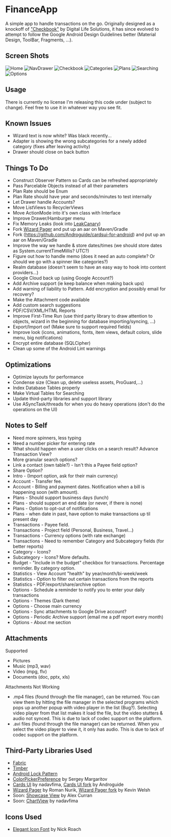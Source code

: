 FinanceApp
==========

A simple app to handle transactions on the go. Originally designed as a knockoff of ["Checkbook"](https://play.google.com/store/apps/details?id=com.tts.checkbookenhanced#?t=W251bGwsMSwxLDIxMiwiY29tLnR0cy5jaGVja2Jvb2tlbmhhbmNlZCJd) by Digital Life Solutions, it has since evolved to attempt to follow the Google Android Design Guidelines better (Material Design, ToolBar, Fragments, ...).

Screen Shots
------------
![Home](Screenshots/Phone/Screenshots/Home/Main_framed.png?raw=true)
![NavDrawer](Screenshots/Phone/Screenshots/Home/NavigationDrawer_framed.png?raw=true)
![Checkbook](Screenshots/Phone/Screenshots/Checkbook/Checkbook-Accounts_framed.png?raw=true)
![Categories](Screenshots/Phone/Screenshots/Categories/Categories_framed.png?raw=true)
![Plans](Screenshots/Phone/Screenshots/Plans/Plans-AddingPlan_framed.png?raw=true)
![Searching](Screenshots/Phone/Screenshots/Searching/Searching_framed.png?raw=true)
![Options](Screenshots/Phone/Screenshots/Options/Options-Appearance-Accounts_framed.png?raw=true)

Usage
-----
There is currently no license I'm releasing this code under (subject to change). Feel free to use it in whatever way you see fit. 

Known Issues
------------
* Wizard text is now white? Was black recently...
* Adapter is showing the wrong subcategories for a newly added category (fixes after leaving activity)
* Drawer should close on back button

Things To Do
------------
* Construct Observer Pattern so Cards can be refreshed appropriately
* Pass Parcelable Objects instead of all their parameters
* Plan Rate should be Enum
* Plan Rate should have year and seconds/minutes to test internally
* Let Drawer handle Accounts?
* Move ListViews to RecyclerViews
* Move ActionMode into it's own class with Interface
* Improve Drawer/Hamburger menu
* Fix Memory Leaks (look into [LeakCanary](https://github.com/square/leakcanary))
* Fork [Wizard Pager](https://github.com/romannurik/Android-WizardPager) and put up an aar on Maven/Gradle
* Fork (https://github.com/Androguide/cardsui-for-android) and put up an aar on Maven/Gradle
* Improve the way we handle & store dates/times (we should store dates as System.currentTimeMillis? UTC?)
* Figure out how to handle memo (does it need an auto complete? Or should we go with a spinner like categories?)
* Realm database (doesn't seem to have an easy way to hook into content providers...)
* Google Cloud back up (using Google Account?)
* Add Archive support (ie keep balance when making back ups)
* Add warning of liability to Pattern. Add encryption and possibly email for recovery?
* Make the Attachment code available
* Add custom search suggestions
* PDF/CSV/XML/HTML Reports
* Improve First-Time Run (use third party library to draw attention to objects, wizard in the beginning for database importing/syncing, ...)
* Export/Import oxf (Make sure to support required fields)
* Improve look (icons, animations, fonts, item views, default colors, slide menu, big notifications)
* Encrypt entire database (SQLCipher)
* Clean up some of the Android Lint warnings

Optimizations
-------------
* Optimize layouts for performance
* Condense size (Clean up, delete useless assets, ProGuard,...)
* Index Database Tables properly
* Make Virtual Tables for Searching
* Update third-party libraries and support library
* Use ASyncTask/threads for when you do heavy operations (don't do the operations on the UI)

Notes to Self
-------------
* Need more spinners, less typing
* Need a number picker for entering rate
* What should happen when a user clicks on a search result? Advance Transaction View?
* More granular search options?
* Link a contact (own table?) - Isn't this a Payee field option?
* Share Option?
* Intro - (Import option, ask for their main currency)
* Account - Transfer fee.
* Account - Billing and payment dates. Notification when a bill is happening soon (with amount).
* Plans - Should support business days (lunch)
* Plans - should support an end date (or never, if there is none)
* Plans - Option to opt-out of notifications
* Plans - when date in past, have option to make transactions up til present day
* Transactions - Payee field.
* Transactions - Project field (Personal, Business, Travel...)
* Transactions - Currency options (with rate exchange)
* Transactions - Need to remember Category and Subcategory fields (for better reports)
* Category - Icons?
* Subcategory - Icons? More defaults.
* Budget - "Include in the budget" checkbox for transactions. Percentage reminder. By category option.
* Statistics - View Account "health" by year/month/bi-week/week
* Statistics - Option to filter out certain transactions from the reports
* Statistics - PDF/export/share/archive option
* Options - Schedule a reminder to notify you to enter your daily transactions
* Options - Themes (Dark theme)
* Options - Choose main currency
* Options - Sync attachments to Google Drive account?
* Options - Periodic Archive support (email me a pdf report every month)
* Options - About me section

Attachments
-----------
Supported
- Pictures
- Music (mp3, wav)
- Video (mpg, flv)
- Documents (doc, pptx, xls)

Attachments Not Working
- .mp4 files (found through the file manager), can be returned. You can view them by hitting the file manager in the selected programs which pops up another popup with video player in the list (Bug?). Selecting video player from that list makes it load the file, but the video stutters & audio not synced. This is due to lack of codec support on the platform.
- .avi files (found through the file manager) can be returned. When you select the video player to view it, it only has audio. This is due to lack of codec support on the platform.

Third-Party Libraries Used
--------------------------
* [Fabric](https://fabric.io/kits/android/)
* [Timber](https://github.com/JakeWharton/timber)
* [Android Lock Pattern](https://bitbucket.org/haibison/android-lockpattern/overview)
* [ColorPickerPreference](https://github.com/attenzione/android-ColorPickerPreference) by Sergey Margaritov
* [Cards UI](https://github.com/nadavfima/cardsui-for-android) by nadavfima, [Cards UI fork](https://github.com/Androguide/cardsui-for-android) by Androguide
* [Wizard Pager](https://github.com/romannurik/Android-WizardPager) by Roman Nurik, [Wizard Pager fork](https://github.com/welshk91/Android-WizardPager) by Kevin Welsh
* Soon: [Showcase View](https://github.com/Espiandev/ShowcaseView) by Alex Curran
* Soon: [ChartView](https://github.com/nadavfima/ChartView/) by nadavfima

Icons Used
----------
* [Elegant Icon Font](http://www.elegantthemes.com/blog/resources/elegant-icon-font) by Nick Roach